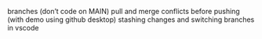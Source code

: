 branches (don’t code on MAIN)
pull and merge conflicts before pushing (with demo using github desktop)
stashing changes and switching branches in vscode
